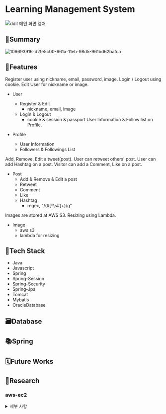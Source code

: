 # Learning Management System

![ddit 메인 화면 캡처](https://user-images.githubusercontent.com/107231837/211437489-77a27e9b-5d76-42b3-8ed6-735ac298f45c.PNG)

## 💼Summary

![106693916-d2fe5c00-661a-11eb-98d5-961bd62bafca](https://user-images.githubusercontent.com/107231837/211445227-5f496deb-2119-4e2a-8aad-6ac310c52cbf.png)


## 🌟Features
Register user using nickname, email, password, image. Login / Logout using cookie. Edit User for nickname or image.

* User
  * Register & Edit
    * nickname, email, image
  * Login & Logout
    * cookie & session & passport
User Information & Follow list on Profile.

* Profile
  * User Information
  * Followers & Followings List

Add, Remove, Edit a tweet(post). User can retweet others' post. User can add Hashtag on a post. Visitor can add a Comment, Like on a post.

* Post
  * Add & Remove & Edit a post
  * Retweet
  * Comment
  * Like
  * Hashtag
    * regex, "/(#[^\s#]+)/g"

Images are stored at AWS S3. Resizing using Lambda.

* Image
  * aws s3
  * lambda for resizing

## 🔧Tech Stack

* Java
* Javascript
* Spring
* Spring-Session
* Spring-Security
* Spring-Jpa
* Tomcat
* Mybatis
* OracleDatabase

## 🗃️Database

## 📚Spring

## 🗓️Future Works

## 🏫Research

### aws-ec2
<details>
<summary>세부 사항</summary>
<div markdown="1">

#### basic setup for ubuntu
<pre>
<code>
$ sudo apt-get update
$ sudo apt-get install -y build-essential
</code>
</pre>
#### npm install for ubuntu
<pre>
<code>
$ curl -sL https://deb.nodesource.com/setup_14.x | sudo -E bash --
$ sudo apt-get install -y nodejs
</code>
</pre>

#### mysql install for ubuntu
<pre>
<code>
$ sudo apt-get install -y mysql-server
$ sudo su
$ mysql_secure_installation
$ mysql -u root -p
mysql> ALTER USER 'root'@'localhost' IDENTIFIED WITH mysql_native_password BY 'password';
$ vim .env
$ npx sequelize db:create
</code>
</pre>

</div>
</details>
